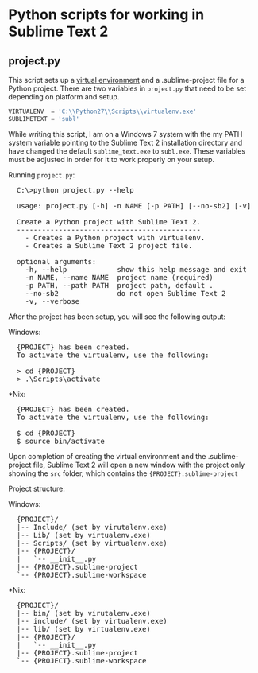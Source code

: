 Python scripts for working in Sublime Text 2
============================================


project.py
----------
This script sets up a [virtual environment][virtualenv] and a .sublime-project
file for a Python project. There are two variables in `project.py` that need to
be set depending on platform and setup.

```python
VIRTUALENV  = 'C:\\Python27\\Scripts\\virtualenv.exe'
SUBLIMETEXT = 'subl'
```

While writing this script, I am on a Windows 7 system with the my PATH system
variable pointing to the Sublime Text 2 installation directory and have changed
the default `sublime_text.exe` to `subl.exe`. These variables must be adjusted
in order for it to work properly on your setup.

Running `project.py`:

<pre class="console">
  C:\>python project.py --help

  usage: project.py [-h] -n NAME [-p PATH] [--no-sb2] [-v]

  Create a Python project with Sublime Text 2.
  --------------------------------------------
    - Creates a Python project with virtualenv.
    - Creates a Sublime Text 2 project file.

  optional arguments:
    -h, --help            show this help message and exit
    -n NAME, --name NAME  project name (required)
    -p PATH, --path PATH  project path, default .
    --no-sb2              do not open Sublime Text 2
    -v, --verbose
</pre>

After the project has been setup, you will see the following output:

Windows:

<pre class="console">
  {PROJECT} has been created.
  To activate the virtualenv, use the following:

  > cd {PROJECT}
  > .\Scripts\activate
</pre>

*Nix:

<pre class="console">
  {PROJECT} has been created.
  To activate the virtualenv, use the following:

  $ cd {PROJECT}
  $ source bin/activate
</pre>

Upon completion of creating the virtual environment and the .sublime-project
file, Sublime Text 2 will open a new window with the project only showing the
`src` folder, which contains the `{PROJECT}.sublime-project`

Project structure:

Windows:

<pre class="console">
  {PROJECT}/
  |-- Include/ (set by virutalenv.exe)
  |-- Lib/ (set by virtualenv.exe)
  |-- Scripts/ (set by virtualenv.exe)
  |-- {PROJECT}/
  |   `-- __init__.py
  |-- {PROJECT}.sublime-project
  `-- {PROJECT}.sublime-workspace
</pre>

*Nix:

<pre class="console">
  {PROJECT}/
  |-- bin/ (set by virutalenv.exe)
  |-- include/ (set by virtualenv.exe)
  |-- lib/ (set by virtualenv.exe)
  |-- {PROJECT}/
  |   `-- __init__.py
  |-- {PROJECT}.sublime-project
  `-- {PROJECT}.sublime-workspace
</pre>

[virtualenv]: http://www.virtualenv.org/en/latest/
